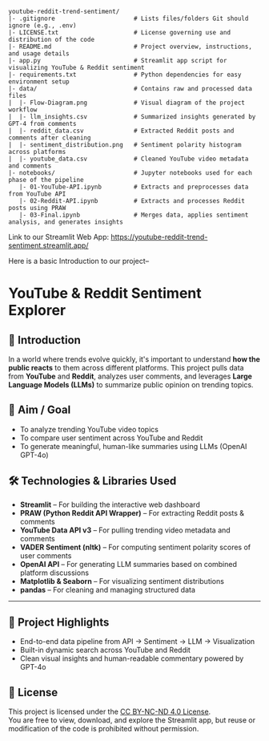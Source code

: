 ```
youtube-reddit-trend-sentiment/
|- .gitignore                      # Lists files/folders Git should ignore (e.g., .env)
|- LICENSE.txt                     # License governing use and distribution of the code
|- README.md                       # Project overview, instructions, and usage details
|- app.py                          # Streamlit app script for visualizing YouTube & Reddit sentiment
|- requirements.txt                # Python dependencies for easy environment setup
|- data/                           # Contains raw and processed data files
|  |- Flow-Diagram.png             # Visual diagram of the project workflow
|  |- llm_insights.csv             # Summarized insights generated by GPT-4 from comments
|  |- reddit_data.csv              # Extracted Reddit posts and comments after cleaning
|  |- sentiment_distribution.png   # Sentiment polarity histogram across platforms
|  |- youtube_data.csv             # Cleaned YouTube video metadata and comments
|- notebooks/                      # Jupyter notebooks used for each phase of the pipeline
   |- 01-YouTube-API.ipynb         # Extracts and preprocesses data from YouTube API
   |- 02-Reddit-API.ipynb          # Extracts and processes Reddit posts using PRAW
   |- 03-Final.ipynb               # Merges data, applies sentiment analysis, and generates insights
```

Link to our Streamlit Web App: https://youtube-reddit-trend-sentiment.streamlit.app/

Here is a basic Introduction to our project– 
# YouTube & Reddit Sentiment Explorer

## 🧠 Introduction
In a world where trends evolve quickly, it's important to understand **how the public reacts** to them across different platforms. This project pulls data from **YouTube** and **Reddit**, analyzes user comments, and leverages **Large Language Models (LLMs)** to summarize public opinion on trending topics.

## 🎯 Aim / Goal
- To analyze trending YouTube video topics
- To compare user sentiment across YouTube and Reddit
- To generate meaningful, human-like summaries using LLMs (OpenAI GPT-4o)

## 🛠️ Technologies & Libraries Used

- **Streamlit** – For building the interactive web dashboard
- **PRAW (Python Reddit API Wrapper)** – For extracting Reddit posts & comments
- **YouTube Data API v3** – For pulling trending video metadata and comments
- **VADER Sentiment (nltk)** – For computing sentiment polarity scores of user comments
- **OpenAI API** – For generating LLM summaries based on combined platform discussions
- **Matplotlib & Seaborn** – For visualizing sentiment distributions
- **pandas** – For cleaning and managing structured data

---

## 🚀 Project Highlights
- End-to-end data pipeline from API → Sentiment → LLM → Visualization
- Built-in dynamic search across YouTube and Reddit
- Clean visual insights and human-readable commentary powered by GPT-4o










## 📄 License

This project is licensed under the [CC BY-NC-ND 4.0 License](https://creativecommons.org/licenses/by-nc-nd/4.0/).  
You are free to view, download, and explore the Streamlit app, but reuse or modification of the code is prohibited without permission.

